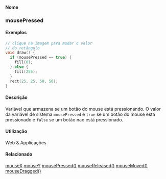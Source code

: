 
#### Nome
### mousePressed

#### Exemplos

```pde
// clique na imagem para mudar o valor
// do retângulo
void draw() { 
  if (mousePressed == true) { 
    fill(0); 
  } else { 
    fill(255); 
  } 
  rect(25, 25, 50, 50); 
} 

```



#### Descrição
Variável que armazena se um botão do mouse está pressionando. O valor da variável de sistema `mousePressed` é `true` se um botão do mouse está pressionado e `false` se um botão nao está pressionado.

#### Utilização

	
Web & Applicações

#### Relacionado
[mouseX](mouseX
)
[mouseY](mouseY
)
[mousePressed()](mousePressed_
)
[mouseReleased()](mouseReleased_
)
[mouseMoved()](mouseMoved_
)
[mouseDragged()](mouseDragged_
)

